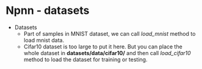 # Npnn - datasets
* Datasets
    * Part of samples in MNIST dataset, we can call *load_mnist* method to load mnist data.
    * Cifar10 dataset is too large to put it here. But you can place the whole dataset in **datasets/data/cifar10/** and then call *load_cifar10* method to load the dataset for training or testing.
